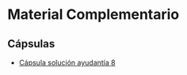 # Material Complementario

## Cápsulas
- [Cápsula solución ayudantía 8](https://www.youtube.com/watch?v=dPkEJQrTBA0)

